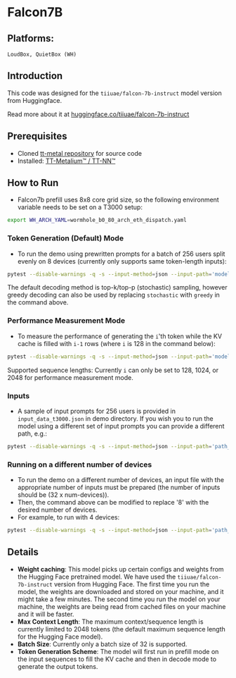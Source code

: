 # Falcon7B

## Platforms:
    LoudBox, QuietBox (WH)

## Introduction
This code was designed for the `tiiuae/falcon-7b-instruct` model version from Huggingface.

Read more about it at [huggingface.co/tiiuae/falcon-7b-instruct](https://huggingface.co/tiiuae/falcon-7b-instruct)

## Prerequisites
- Cloned [tt-metal repository](https://github.com/tenstorrent/tt-metal) for source code
- Installed: [TT-Metalium™ / TT-NN™](https://github.com/tenstorrent/tt-metal/blob/main/INSTALLING.md)

## How to Run
- Falcon7b prefill uses 8x8 core grid size, so the following environment variable needs to be set on a T3000 setup:
```sh
export WH_ARCH_YAML=wormhole_b0_80_arch_eth_dispatch.yaml
```

### Token Generation (Default) Mode
- To run the demo using prewritten prompts for a batch of 256 users split evenly on 8 devices (currently only supports same token-length inputs):
```sh
pytest --disable-warnings -q -s --input-method=json --input-path='models/demos/t3000/falcon7b/input_data_t3000.json' models/demos/t3000/falcon7b/demo_t3000.py::test_demo_multichip -k "default_mode_1024_stochastic and -8-"
```
The default decoding method is top-k/top-p (stochastic) sampling, however greedy decoding can also be used by replacing `stochastic` with `greedy` in the command above.

### Performance Measurement Mode
- To measure the performance of generating the `i`'th token while the KV cache is filled with `i-1` rows (where `i` is 128 in the command below):
```sh
pytest --disable-warnings -q -s --input-method=json --input-path='models/demos/t3000/falcon7b/input_data_t3000.json' models/demos/t3000/falcon7b/demo_t3000.py::test_demo_multichip -k "perf_mode_128_stochastic and not verify and -8-"
```
Supported sequence lengths: Currently `i` can only be set to 128, 1024, or 2048 for performance measurement mode.

### Inputs
- A sample of input prompts for 256 users is provided in `input_data_t3000.json` in demo directory. If you wish you to run the model using a different set of input prompts you can provide a different path, e.g.:
```sh
pytest --disable-warnings -q -s --input-method=json --input-path='path_to_input_prompts.json' models/demos/t3000/falcon7b/demo_t3000.py::test_demo_multichip -k "default_mode_1024_stochastic and -8-"
```

### Running on a different number of devices
- To run the demo on a different number of devices, an input file with the appropriate number of inputs must be prepared (the number of inputs should be (32 x num-devices)).
- Then, the command above can be modified to replace '8' with the desired number of devices.
- For example, to run with 4 devices:
```sh
pytest --disable-warnings -q -s --input-method=json --input-path='path_to_input_prompts.json' models/demos/t3000/falcon7b/demo_t3000.py::test_demo_multichip -k "default_mode_1024_stochastic and -4-"
```

## Details
- **Weight caching**: This model picks up certain configs and weights from the Hugging Face pretrained model. We have used the `tiiuae/falcon-7b-instruct` version from Hugging Face. The first time you run the model, the weights are downloaded and stored on your machine, and it might take a few minutes. The second time you run the model on your machine, the weights are being read from cached files on your machine and it will be faster.
- **Max Context Length**: The maximum context/sequence length is currently limited to 2048 tokens (the default maximum sequence length for the Hugging Face model).
- **Batch Size**: Currently only a batch size of 32 is supported.
- **Token Generation Scheme**: The model will first run in prefill mode on the input sequences to fill the KV cache and then in decode mode to generate the output tokens.
